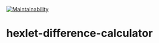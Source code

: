 [![Maintainability](https://api.codeclimate.com/v1/badges/e5c14b10fcac5a9f3d82/maintainability)](https://codeclimate.com/github/iashchuk/hexlet-difference-calculator/maintainability)

# hexlet-difference-calculator
